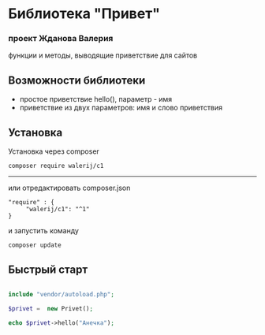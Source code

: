 # Библиотека "Привет"
### проект Жданова Валерия

функции и методы, выводящие приветствие для сайтов

## Возможности библиотеки
* простое приветствие hello(), параметр - имя
* приветствие из двух параметров: имя и слово приветствия

## Установка

Установка через composer
```
composer require walerij/c1
```
--------------------------

или отредактировать composer.json

```
"require" : {
     "walerij/c1": "^1"
}
```
и запустить команду
```
composer update
```

## Быстрый старт

```php

include "vendor/autoload.php";

$privet =  new Privet();

echo $privet->hello("Анечка");


```